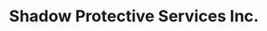 ---
title: "Shadow Protective Services Inc."
url: /dallas/shadow-protective-services-inc/
shop: security
---